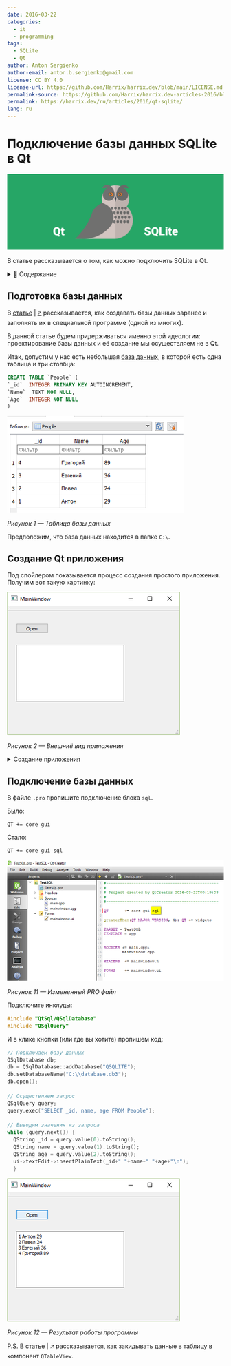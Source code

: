 ```yaml
---
date: 2016-03-22
categories:
  - it
  - programming
tags:
  - SQLite
  - Qt
author: Anton Sergienko
author-email: anton.b.sergienko@gmail.com
license: CC BY 4.0
license-url: https://github.com/Harrix/harrix.dev/blob/main/LICENSE.md
permalink-source: https://github.com/Harrix/harrix.dev-articles-2016/blob/main/qt-sqlite/qt-sqlite.md
permalink: https://harrix.dev/ru/articles/2016/qt-sqlite/
lang: ru
---
```


# Подключение базы данных SQLite в Qt

![Featured image](featured-image.svg)

В статье рассказывается о том, как можно подключить SQLite в Qt.

<details>
<summary>📖 Содержание</summary>

- [Подготовка базы данных](#подготовка-базы-данных)
- [Создание Qt приложения](#создание-qt-приложения)
- [Подключение базы данных](#подключение-базы-данных)

В данной статье рассмотрен лишь самый простой пример. Более подробный материал смотрите как в [документации](https://doc.qt.io/qt-5/sql-driver.html), так и в статьях других авторов (например, <http://www.prog.org.ru/topic_26665_0.html>).

</details>

## Подготовка базы данных

В [статье](https://github.com/Harrix/harrix.dev-articles-2016/blob/main/db-browser-for-sqlite/db-browser-for-sqlite.md) | [🡥](https://harrix.dev/ru/articles/2016/db-browser-for-sqlite/) рассказывается, как создавать базы данных заранее и заполнять их в специальной программе (одной из многих).

В данной статье будем придерживаться именно этой идеологии: проектирование базы данных и её создание мы осуществляем не в Qt.

Итак, допустим у нас есть небольшая [база данных](files/database.zip), в которой есть одна таблица и три столбца:

```sql
CREATE TABLE `People` (
`_id`  INTEGER PRIMARY KEY AUTOINCREMENT,
`Name`  TEXT NOT NULL,
`Age`  INTEGER NOT NULL
)
```

![Таблица базы данных](img/table.png)

_Рисунок 1 — Таблица базы данных_

Предположим, что база данных находится в папке `C:\`.

## Создание Qt приложения

Под спойлером показывается процесс создания простого приложения. Получим вот такую картинку:

![Внешниё вид приложения](img/app.png)

_Рисунок 2 — Внешниё вид приложения_

<details>
<summary>Создание приложения</summary>

![Пункт меню для создания нового проекта](img/new-project_01.png)

_Рисунок 3 — Пункт меню для создания нового проекта_

![Выбор типа проекта](img/new-project_02.png)

_Рисунок 4 — Выбор типа проекта_

![Выбор названия проекта и его расположения](img/new-project_03.png)

_Рисунок 5 — Выбор названия проекта и его расположения_

![Выбор компилятора](img/new-project_04.png)

_Рисунок 6 — Выбор компилятора_

![Выбор названия главного класса](img/new-project_05.png)

_Рисунок 7 — Выбор названия главного класса_

![Настройка системы контроля версий](img/new-project_06.png)

_Рисунок 8 — Настройка системы контроля версий_

![Окно Qt Creator с созданным проектом](img/new-project_07.png)

_Рисунок 9 — Окно Qt Creator с созданным проектом_

![Элементы на форме приложения](img/new-project_08.png)

_Рисунок 10 — Элементы на форме приложения_

</details>

## Подключение базы данных

В файле `.pro` пропишите подключение блока `sql`.

Было:

```text
QT += core gui
```

Стало:

```text
QT += core gui sql
```

![Измененный PRO файл](img/pro.png)

_Рисунок 11 — Измененный PRO файл_

Подключите инклуды:

```h
#include "QtSql/QSqlDatabase"
#include "QSqlQuery"
```

И в клике кнопки (или где вы хотите) пропишем код:

```cpp
// Подключаем базу данных
QSqlDatabase db;
db = QSqlDatabase::addDatabase("QSQLITE");
db.setDatabaseName("C:\\database.db3");
db.open();

// Осуществляем запрос
QSqlQuery query;
query.exec("SELECT _id, name, age FROM People");

// Выводим значения из запроса
while (query.next()) {
  QString _id = query.value(0).toString();
  QString name = query.value(1).toString();
  QString age = query.value(2).toString();
  ui->textEdit->insertPlainText(_id+" "+name+" "+age+"\n");
  }
```

![Результат работы программы](img/result.png)

_Рисунок 12 — Результат работы программы_

P.S. В [статье](https://github.com/Harrix/harrix.dev-articles-2014/blob/main/output-data-to-qtableview/output-data-to-qtableview.md) | [🡥](https://harrix.dev/ru/articles/2014/output-data-to-qtableview/) рассказывается, как закидывать данные в таблицу в компонент `QTableView`.
